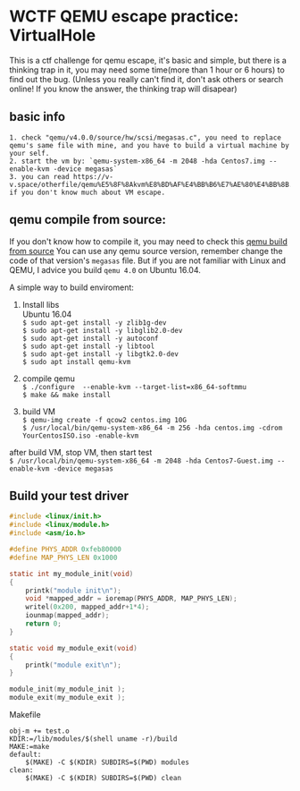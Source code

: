 # WCTF QEMU escape practice: VirtualHole
This is a ctf challenge for qemu escape, it's basic and simple, but there is a thinking trap in it, you may need some time(more than 1 hour or 6 hours) to find out the bug. (Unless you really can't find it, don't ask others or search online! If you know the answer, the thinking trap will disapear)

## basic info
	1. check "qemu/v4.0.0/source/hw/scsi/megasas.c", you need to replace qemu's same file with mine, and you have to build a virtual machine by your self.
	2. start the vm by: `qemu-system-x86_64 -m 2048 -hda Centos7.img --enable-kvm -device megasas`
	3. you can read https://v-v.space/otherfile/qemu%E5%8F%8Akvm%E8%BD%AF%E4%BB%B6%E7%AE%80%E4%BB%8B.pdf if you don't know much about VM escape.


## qemu compile from source:
If you don't know how to compile it, you may need to check this [qemu build from source](https://v-v.space/2022/06/17/qemu-build/)
You can use any qemu source version, remember change the code of that version's `megasas` file.
But if you are not familiar with Linux and QEMU, I advice you build `qemu 4.0` on Ubuntu 16.04.

A simple way to build enviroment:
1. Install libs</br>
	Ubuntu 16.04</br>
	`$ sudo apt-get install -y zlib1g-dev`</br>
	`$ sudo apt-get install -y libglib2.0-dev`</br>
	`$ sudo apt-get install -y autoconf`</br>
	`$ sudo apt-get install -y libtool`</br>
	`$ sudo apt-get install -y libgtk2.0-dev`</br> 
	`$ sudo apt install qemu-kvm`</br>
	
2. compile qemu </br>
	`$ ./configure  --enable-kvm --target-list=x86_64-softmmu`</br>
	`$ make && make install`</br>

3. build VM </br>
	`$ qemu-img create -f qcow2 centos.img 10G`</br>
	`$ /usr/local/bin/qemu-system-x86_64 -m 256 -hda centos.img -cdrom YourCentosISO.iso -enable-kvm`

after build VM, stop VM, then start test</br>
	`$ /usr/local/bin/qemu-system-x86_64 -m 2048 -hda Centos7-Guest.img --enable-kvm -device megasas`
	
## Build your test driver
```c
#include <linux/init.h>
#include <linux/module.h>
#include <asm/io.h>

#define PHYS_ADDR 0xfeb80000
#define MAP_PHYS_LEN 0x1000

static int my_module_init(void)
{
    printk("module init\n");
    void *mapped_addr = ioremap(PHYS_ADDR, MAP_PHYS_LEN);
    writel(0x200, mapped_addr+1*4);
    iounmap(mapped_addr);
    return 0;
}

static void my_module_exit(void)
{
    printk("module exit\n");
}

module_init(my_module_init );
module_exit(my_module_exit );
```

Makefile
```
obj-m += test.o
KDIR:=/lib/modules/$(shell uname -r)/build
MAKE:=make  
default:  
	$(MAKE) -C $(KDIR) SUBDIRS=$(PWD) modules  
clean:  
	$(MAKE) -C $(KDIR) SUBDIRS=$(PWD) clean 
```
